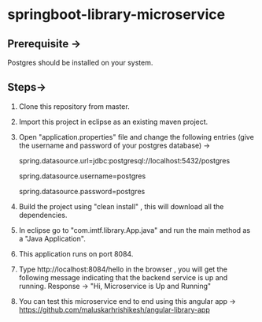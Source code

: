 # springboot-library-microservice

Prerequisite ->
----
Postgres should be installed on your system.


Steps->
----
1) Clone this repository from master.

2) Import this project in eclipse as an existing maven project.

3) Open "application.properties" file and change the following entries (give the username and password of your postgres database) ->

      spring.datasource.url=jdbc:postgresql://localhost:5432/postgres
      
      spring.datasource.username=postgres
      
      spring.datasource.password=postgres
      

3) Build the project using "clean install" , this will download all the dependencies.

4) In eclipse go to "com.imtf.library.App.java" and run the main method as a "Java Application".

5) This application runs on port 8084.

6) Type http://localhost:8084/hello in the browser , you will get the following message indicating that the backend service is up and running.
Response -> "Hi, Microservice is Up and Running"

7) You can test this microservice end to end using this angular app -> https://github.com/maluskarhrishikesh/angular-library-app
